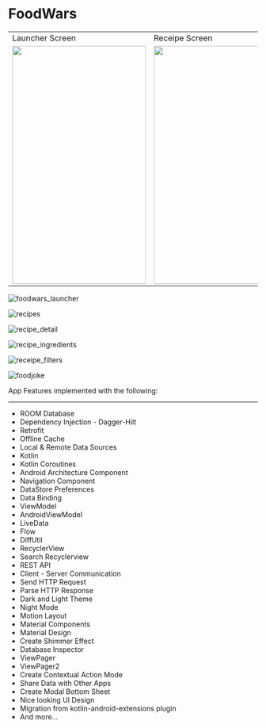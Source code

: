 # FoodWars

<table>
  <tr>
    <td>Launcher Screen</td>
     <td>Receipe Screen</td>
     <td>Receipe Detail Screen</td>
  </tr>
  <tr>
    <td><img src="![foodwars_launcher](https://user-images.githubusercontent.com/92330080/141214754-f4f3b9c4-0e8c-4539-a931-f347ddd9ede3.PNG)" width=270 height=480></td>
    <td><img src="https://user-images.githubusercontent.com/92330080/141214795-32d524a4-df64-4c33-9acc-9f03621388b6.PNG" width=270 height=480></td>
    <td><img src="![recipe_detail](https://user-images.githubusercontent.com/92330080/141214816-1c28e199-1ce4-45bd-98de-9e009fa69ad7.PNG)" width=270 height=480></td>
  </tr>
 </table>

![foodwars_launcher](https://user-images.githubusercontent.com/92330080/141214754-f4f3b9c4-0e8c-4539-a931-f347ddd9ede3.PNG)

![recipes](https://user-images.githubusercontent.com/92330080/141214795-32d524a4-df64-4c33-9acc-9f03621388b6.PNG)

![recipe_detail](https://user-images.githubusercontent.com/92330080/141214816-1c28e199-1ce4-45bd-98de-9e009fa69ad7.PNG)

![recipe_ingredients](https://user-images.githubusercontent.com/92330080/141214827-0ba09040-9177-4d5a-b129-7e66b86509d8.PNG)

![receipe_filters](https://user-images.githubusercontent.com/92330080/141214835-190a9f21-b6c0-4829-8403-f2385a971eb9.PNG)

![foodjoke](https://user-images.githubusercontent.com/92330080/141214855-05a7a2e7-513e-45fe-81de-3fe44df80d72.PNG)



App Features implemented with the following:

-----------------------------------------------------

- ROOM Database
- Dependency Injection - Dagger-Hilt
- Retrofit
- Offline Cache
- Local & Remote Data Sources
- Kotlin
- Kotlin Coroutines
- Android Architecture Component
- Navigation Component
- DataStore Preferences
- Data Binding
- ViewModel
- AndroidViewModel
- LiveData
- Flow
- DiffUtil
- RecyclerView
- Search Recyclerview
- REST API
- Client - Server Communication
- Send HTTP Request
- Parse HTTP Response
- Dark and Light Theme
- Night Mode
- Motion Layout
- Material Components
- Material Design
- Create Shimmer Effect
- Database Inspector
- ViewPager
- ViewPager2
- Create Contextual Action Mode
- Share Data with Other Apps
- Create Modal Bottom Sheet
- Nice looking UI Design
- Migration from kotlin-android-extensions plugin
- And more...

